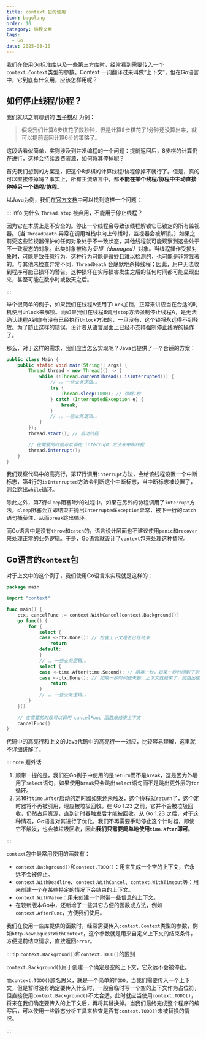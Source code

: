 ```yaml
---
title: context 包的使用
icon: b:golang
order: 10
category: 编程文章
tags: 
  - Go
date: 2025-08-10
---
```


我们在使用Go标准库以及一些第三方库时，经常看到需要传入一个`context.Context`类型的参数。Context 一词翻译过来叫做“上下文”，但在Go语言中，它到底有什么用，应该怎样用呢？

## 如何停止线程/协程？

我们就以之前聊到的 [五子棋AI](../gobang/gobang4.md#缓存的用途) 为例：

> 假设我们计算6步棋花了数秒钟，但是计算8步棋花了1分钟还没算出来，就可以提前返回计算6步的策略了。

这段话看似简单，实则涉及到并发编程的一个问题：提前返回后，8步棋的计算仍在进行，这样会持续浪费资源，如何将其停掉呢？

<!-- more -->

首先我们想到的方案是，把这个8步棋的计算线程/协程停掉不就行了。但是，真的可以直接停掉吗？事实上，所有主流语言中，都**不能在某个线程/协程中主动直接停掉另一个线程/协程**。

以Java为例，我们在[官方文档](https://docs.oracle.com/en/java/javase/24/docs/api/java.base/java/lang/doc-files/threadPrimitiveDeprecation.html)中可以找到这样一个问题：

::: info 为什么 `Thread.stop` 被弃用，不能用于停止线程？

因为它在本质上是不安全的。停止一个线程会导致该线程解锁它已锁定的所有监视器。（当 `ThreadDeath` 异常在调用堆栈中向上传播时，监视器会被解锁。）如果之前受这些监视器保护的任何对象处于不一致状态，其他线程就可能观察到这些处于不一致状态的对象。此类对象被称为<i>受损（damaged）</i>对象。当线程操作受损对象时，可能导致任意行为。这种行为可能是微妙且难以检测的，也可能是非常显著的。与其他未检查异常不同，`ThreadDeath` 会静默地杀掉线程；因此，用户无法收到程序可能已损坏的警告。这种损坏在实际损害发生之后的任何时间都可能显现出来，甚至可能在数小时或数天之后。

:::

举个很简单的例子，如果我们在线程A使用了`Lock`加锁，正常来讲应当在合适的时机使用`Unlock`来解锁。而如果我们在线程B调用`stop`方法强制停止线程A，是无法确认线程A到底有没有已经执行`Unlock`方法的，一旦没有，这个锁将永远得不到释放。为了防止这样的错误，设计者从语言层面上已经不支持强制停止线程的操作了。

那么，对于这样的需求，我们应当怎么实现呢？Java也提供了一个合适的方案：

```java :no-collapsed-lines {4,6-10,17} title="Main.java"
public class Main {
    public static void main(String[] args) {
        Thread thread = new Thread(() -> {
            while (!Thread.currentThread().isInterrupted()) {
                // 。。一些业务逻辑。。
                try {
                    Thread.sleep(1000); // 休眠1秒
                } catch (InterruptedException e) {
                    break;
                }
                // 。。一些业务逻辑。。
            }
        });
        thread.start(); // 启动线程

        // 在需要的时候可以调用 interrupt 方法来中断线程
        thread.interrupt();
    }
}
```

我们观察代码中的高亮行，第17行调用`interrupt`方法，会给该线程设置一个中断标志，第4行的`isInterrupted`方法会判断这个中断标志，当中断标志被设置了，则会跳出`while`循环。

除此之外，第7行`sleep`阻塞1秒的过程中，如果在另外的协程调用了`interrupt`方法，`sleep`阻塞会立即结束并抛出`InterruptedException`异常，被下一行的`catch`语句捕获住，从而`break`跳出循环。

而Go语言中是没有`throw`和`catch`的，语言设计层面也不建议使用`panic`和`recover`来处理正常的业务逻辑。于是，Go语言就设计了`context`包来处理这种情况。

## Go语言的`context`包

对于上文中的这个例子，我们使用Go语言来实现就是这样的：

```go :no-collapsed-lines {9-13,15-19,25} title="main.go"
package main

import "context"

func main() {
    ctx, cancelFunc := context.WithCancel(context.Background())
    go func() {
        for {
            select {
            case <-ctx.Done(): // 检查上下文是否已经结束
                return
            default:
            }
            // 。。一些业务逻辑。。
			select {
			case <-time.After(time.Second): // 阻塞一秒，如果一秒时间到了则逻辑继续
			case <-ctx.Done(): // 如果一秒时间还未到，上下文就结束了，则跳出循环
                return
			}
            // 。。一些业务逻辑。。
        }
    }()
    
    // 在需要的时候可以调用 cancelFunc 函数来结束上下文
    cancelFunc()
}
```

代码中的高亮行和上文的Java代码中的高亮行一一对应，比较容易理解，这里就不详细讲解了。

::: note 题外话

1. 顺带一提的是，我们在Go例子中使用的是`return`而不是`break`，这是因为外层用了`select`语句，如果使用`break`只会跳出`select`语句而不是跳出更外层的`for`循环。
2. 第16行`time.After`启动的定时器如果还未触发，这个协程就`return`了，这个定时器将不再被引用，理应被垃圾回收。在 Go 1.23 之前，它并不会被垃圾回收，仍然占用资源，直到计时器触发后才能被回收。从 Go 1.23 之后，对于这种情况，Go语言对其进行了优化，我们不再需要手动停止这个计时器，即使它不触发，也会被垃圾回收，因此**我们只需要简单地使用`time.After`即可**。

:::

`context`包中最常用使用的函数有：

- `context.Background()`和`context.TODO()`：用来生成一个空的上下文，它永远不会被停止。
- `context.WithDeadline`、`context.WithCancel`、`context.WithTimeout`等：用来创建一个在某些特定的情况下会结束的上下文。
- `context.WithValue`：用来创建一个附带一些信息的上下文。
- 在较新版本Go中，还新增了一些其它方便的函数或方法，例如`context.AfterFunc`，方便我们使用。

我们在使用一些库提供的函数时，经常需要传入`context.Context`类型的参数，例如`http.NewRequestWithContext`，这个参数就是用来自定义上下文的结束条件，方便提前结束请求，直接返回`error`。

::: tip `context.Background()`和`context.TODO()`的区别

`context.Background()`用于创建一个确定是空的上下文，它永远不会被停止。

而`context.TODO()`顾名思义，就是一个简单的`TODO`。当我们需要传入一个上下文，但是暂时没有确定要传入什么时，一般会临时写一个空的上下文作为占位符，但直接使用`context.Background()`不太合适。此时就应当使用`context.TODO()`，将来在我们确定要传入的上下文后，再将其替换掉。当我们最终完成整个程序的编写后，可以使用一些静态分析工具来检查是否有`context.TODO()`未被替换的情况。

:::